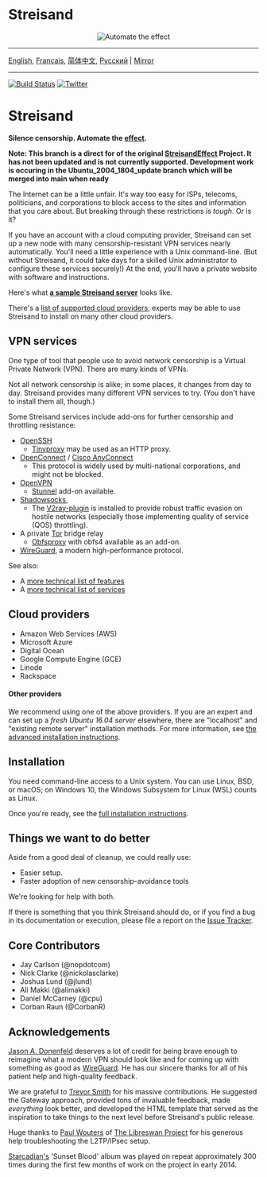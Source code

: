 # Streisand

<p align="center">
<img src="https://raw.githubusercontent.com/jlund/streisand/master/logo.jpg" alt="Automate the effect"/> 
</p>

- - -
[English](README.md), [Français](README-fr.md), [简体中文](README-chs.md), [Русский](README-ru.md) | [Mirror](https://gitlab.com/alimakki/streisand)
- - -

[![Build Status](https://github.com/StreisandEffect/streisand/workflows/Streisand/badge.svg)](https://github.com/StreisandEffect/streisand/actions)
[![Twitter](https://img.shields.io/twitter/url/https/twitter.com/espadrine.svg?style=social&label=Follow%20%40StreisandVPN)](https://twitter.com/StreisandVPN)

Streisand
=========

**Silence censorship. Automate the [effect](https://en.wikipedia.org/wiki/Streisand_effect).**

**Note: This branch is a direct for of the original [StreisandEffect](https://github.com/StreisandEffect/streisand) Project.  It has not been updated and is not currently supported.  Development work is occuring in the Ubuntu_2004_1804_update branch which will be merged into main when ready**

The Internet can be a little unfair. It's way too easy for ISPs, telecoms, politicians, and corporations to block access to the sites and information that you care about. But breaking through these restrictions is *tough*. Or is it?

If you have an account with a cloud computing provider, Streisand can set up a new node with many censorship-resistant VPN services nearly automatically. You'll need a little experience with a Unix command-line. (But without Streisand, it could take days for a skilled Unix administrator to configure these services securely!) At the end, you'll have a private website with software and instructions.

Here's what **[a sample Streisand server](http://streisandeffect-demo.s3-website.us-east-2.amazonaws.com/)** looks like.


There's a [list of supported cloud providers](#cloud-providers); experts may be able to use Streisand to install on many other cloud providers.

## VPN services

One type of tool that people use to avoid network censorship is a Virtual Private Network (VPN). There are many kinds of VPNs.

Not all network censorship is alike; in some places, it changes from day to day. Streisand provides many different VPN services to try. (You don't have to install them all, though.)

Some Streisand services include add-ons for further censorship and throttling resistance:

* [OpenSSH](https://www.openssh.com/)
    * [Tinyproxy](https://banu.com/tinyproxy/) may be used as an HTTP proxy.
* [OpenConnect](https://ocserv.gitlab.io/www/index.html) / [Cisco AnyConnect](https://www.cisco.com/c/en/us/products/security/anyconnect-secure-mobility-client/index.html)
    * This protocol is widely used by multi-national corporations, and might not be blocked.
* [OpenVPN](https://openvpn.net/index.php/open-source.html)
    * [Stunnel](https://www.stunnel.org/index.html) add-on available.
* [Shadowsocks](https://shadowsocks.org/en/index.html), 
    * The [V2ray-plugin](https://github.com/shadowsocks/v2ray-plugin) is installed to provide robust traffic evasion on hostile networks (especially those implementing quality of service (QOS) throttling).
* A private [Tor](https://www.torproject.org/) bridge relay
    * [Obfsproxy](https://www.torproject.org/projects/obfsproxy.html.en) with obfs4 available as an add-on.
* [WireGuard](https://www.wireguard.com/), a modern high-performance protocol.

See also:
* A [more technical list of features](Features.md) 
* A [more technical list of services](Services.md)

<a id="cloud-providers"></a>
## Cloud providers
* Amazon Web Services (AWS)
* Microsoft Azure
* Digital Ocean
* Google Compute Engine (GCE)
* Linode
* Rackspace


#### Other providers
We recommend using one of the above providers. If you are an expert and can set up a *fresh Ubuntu 16.04 server* elsewhere, there are "localhost" and "existing remote server" installation methods. For more information, see [the advanced installation instructions](Advanced%20installation.md).

## Installation

You need command-line access to a Unix system. You can use Linux, BSD, or macOS; on Windows 10, the Windows Subsystem for Linux (WSL) counts as Linux. 

Once you're ready, see the [full installation instructions](Installation.md).


## Things we want to do better

Aside from a good deal of cleanup, we could really use:

* Easier setup.
* Faster adoption of new censorship-avoidance tools

We're looking for help with both.

If there is something that you think Streisand should do, or if you find a bug in its documentation or execution, please file a report on the [Issue Tracker](https://github.com/StreisandEffect/streisand/issues).

Core Contributors
----------------
* Jay Carlson (@nopdotcom)
* Nick Clarke (@nickolasclarke)
* Joshua Lund (@jlund)
* Ali Makki (@alimakki)
* Daniel McCarney (@cpu)
* Corban Raun (@CorbanR)

Acknowledgements
----------------
[Jason A. Donenfeld](https://www.zx2c4.com/) deserves a lot of credit for being brave enough to reimagine what a modern VPN should look like and for coming up with something as good as [WireGuard](https://www.wireguard.com/). He has our sincere thanks for all of his patient help and high-quality feedback.

We are grateful to [Trevor Smith](https://github.com/trevorsmith) for his massive contributions. He suggested the Gateway approach, provided tons of invaluable feedback, made *everything* look better, and developed the HTML template that served as the inspiration to take things to the next level before Streisand's public release.

Huge thanks to [Paul Wouters](https://nohats.ca/) of [The Libreswan Project](https://libreswan.org/) for his generous help troubleshooting the L2TP/IPsec setup.

[Starcadian's](https://www.starcadian.com/) 'Sunset Blood' album was played on repeat approximately 300 times during the first few months of work on the project in early 2014.
